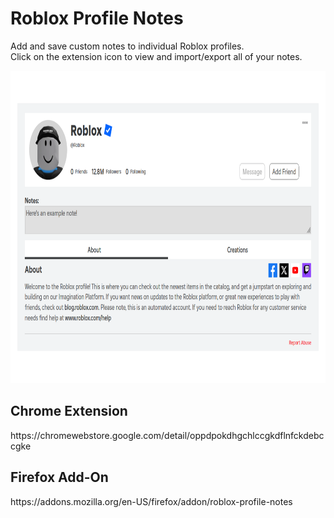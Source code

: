 # Roblox Profile Notes  

Add and save custom notes to individual Roblox profiles.  
Click on the extension icon to view and import/export all of your notes.

<img src="./example.png" height=500px></img>

<h2>Chrome Extension</h2>
https://chromewebstore.google.com/detail/oppdpokdhgchlccgkdflnfckdebccgke

<h2>Firefox Add-On</h2>
https://addons.mozilla.org/en-US/firefox/addon/roblox-profile-notes

